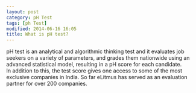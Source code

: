 ```yaml
---
layout: post
category: pH Test
tags: [ph Test]
modified: 2014-06-16 16:05
title: What is pH test?
---
```




pH test is an analytical and algorithmic thinking test and it evaluates job seekers on a variety of parameters, and grades them nationwide using an advanced statistical model, resulting in a pH score for each candidate.  
In addition to this, the test score gives one access to some of the most exclusive companies in India. So far eLitmus has served as an evaluation partner for over 200 companies.

